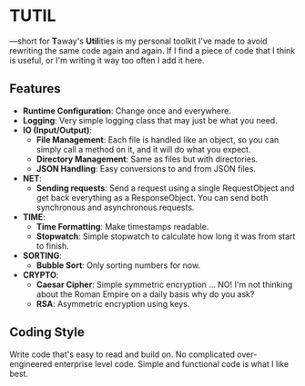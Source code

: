 # TUTIL
—short for **T**away's **Util**ities is my personal toolkit I've made to avoid rewriting the same code again and again.
If I find a piece of code that I think is useful, or I'm writing it way too often I add it here.

## Features

- **Runtime Configuration**: Change once and everywhere.
- **Logging**: Very simple logging class that may just be what you need.
- **IO (Input/Output)**:
  - **File Management**: Each file is handled like an object, so you can simply call a method on it, and it will do what you expect.
  - **Directory Management**: Same as files but with directories.
  - **JSON Handling**: Easy conversions to and from JSON files.
- **NET**:
  - **Sending requests**: Send a request using a single RequestObject and get back everything as a ResponseObject. You can send both synchronous and asynchronous requests.<br>
- **TIME**:
  - **Time Formatting**: Make timestamps readable.
  - **Stopwatch**: Simple stopwatch to calculate how long it was from start to finish.
- **SORTING**:
  - **Bubble Sort**: Only sorting numbers for now.
- **CRYPTO**:
  - **Caesar Cipher**: Simple symmetric encryption ... NO! I'm not thinking about the Roman Empire on a daily basis why do you ask?
  - **RSA**: Asymmetric encryption using keys.

## Coding Style
Write code that's easy to read and build on.
No complicated over-engineered enterprise level code.
Simple and functional code is what I like best.